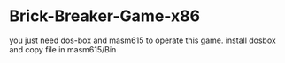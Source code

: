 # Brick-Breaker-Game-x86
you just need dos-box and masm615 to operate this game.
install dosbox and copy file in masm615/Bin
